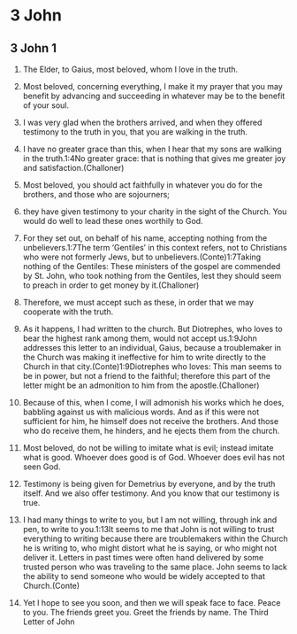 # 3 John

## 3 John 1

1. The Elder, to Gaius, most beloved, whom I love in the truth.

2. Most beloved, concerning everything, I make it my prayer that you may benefit by advancing and succeeding in whatever may be to the benefit of your soul.

3. I was very glad when the brothers arrived, and when they offered testimony to the truth in you, that you are walking in the truth.

4. I have no greater grace than this, when I hear that my sons are walking in the truth.1:4No greater grace: that is nothing that gives me greater joy and satisfaction.(Challoner)

5. Most beloved, you should act faithfully in whatever you do for the brothers, and those who are sojourners;

6. they have given testimony to your charity in the sight of the Church. You would do well to lead these ones worthily to God.

7. For they set out, on behalf of his name, accepting nothing from the unbelievers.1:7The term ‘Gentiles’ in this context refers, not to Christians who were not formerly Jews, but to unbelievers.(Conte)1:7Taking nothing of the Gentiles: These ministers of the gospel are commended by St. John, who took nothing from the Gentiles, lest they should seem to preach in order to get money by it.(Challoner)

8. Therefore, we must accept such as these, in order that we may cooperate with the truth.

9. As it happens, I had written to the church. But Diotrephes, who loves to bear the highest rank among them, would not accept us.1:9John addresses this letter to an individual, Gaius, because a troublemaker in the Church was making it ineffective for him to write directly to the Church in that city.(Conte)1:9Diotrephes who loves: This man seems to be in power, but not a friend to the faithful; therefore this part of the letter might be an admonition to him from the apostle.(Challoner)

10. Because of this, when I come, I will admonish his works which he does, babbling against us with malicious words. And as if this were not sufficient for him, he himself does not receive the brothers. And those who do receive them, he hinders, and he ejects them from the church.

11. Most beloved, do not be willing to imitate what is evil; instead imitate what is good. Whoever does good is of God. Whoever does evil has not seen God.

12. Testimony is being given for Demetrius by everyone, and by the truth itself. And we also offer testimony. And you know that our testimony is true.

13. I had many things to write to you, but I am not willing, through ink and pen, to write to you.1:13It seems to me that John is not willing to trust everything to writing because there are troublemakers within the Church he is writing to, who might distort what he is saying, or who might not deliver it. Letters in past times were often hand delivered by some trusted person who was traveling to the same place. John seems to lack the ability to send someone who would be widely accepted to that Church.(Conte)

14. Yet I hope to see you soon, and then we will speak face to face. Peace to you. The friends greet you. Greet the friends by name.  The Third Letter of John 